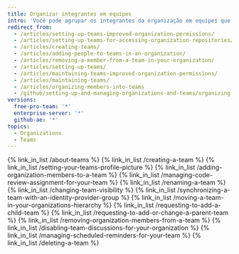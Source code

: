 ```yaml
---
title: Organizar integrantes em equipes
intro: 'Você pode agrupar os integrantes da organização em equipes que reflitam sua empresa ou a estrutura do grupo, com permissões de acesso em cascata e menções.'
redirect_from:
  - /articles/setting-up-teams-improved-organization-permissions/
  - /articles/setting-up-teams-for-accessing-organization-repositories/
  - /articles/creating-teams/
  - /articles/adding-people-to-teams-in-an-organization/
  - /articles/removing-a-member-from-a-team-in-your-organization/
  - /articles/setting-up-teams/
  - /articles/maintaining-teams-improved-organization-permissions/
  - /articles/maintaining-teams/
  - /articles/organizing-members-into-teams
  - /github/setting-up-and-managing-organizations-and-teams/organizing-members-into-teams
versions:
  free-pro-team: '*'
  enterprise-server: '*'
  github-ae: '*'
topics:
  - Organizations
  - Teams
---
```


{% link_in_list /about-teams %}
{% link_in_list /creating-a-team %}
{% link_in_list /setting-your-teams-profile-picture %}
{% link_in_list /adding-organization-members-to-a-team %}
{% link_in_list /managing-code-review-assignment-for-your-team %}
{% link_in_list /renaming-a-team %}
{% link_in_list /changing-team-visibility %}
{% link_in_list /synchronizing-a-team-with-an-identity-provider-group %}
{% link_in_list /moving-a-team-in-your-organizations-hierarchy %}
{% link_in_list /requesting-to-add-a-child-team %}
{% link_in_list /requesting-to-add-or-change-a-parent-team %}
{% link_in_list /removing-organization-members-from-a-team %}
{% link_in_list /disabling-team-discussions-for-your-organization %}
{% link_in_list /managing-scheduled-reminders-for-your-team %}
{% link_in_list /deleting-a-team %}
